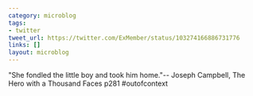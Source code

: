 ```yaml
---
category: microblog
tags:
- twitter
tweet_url: https://twitter.com/ExMember/status/103274166886731776
links: []
layout: microblog
---
```

"She fondled the little boy and took him home."-- Joseph Campbell, The Hero with a Thousand Faces p281 #outofcontext
